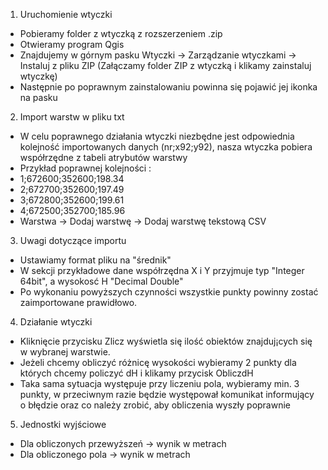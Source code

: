 1. Uruchomienie wtyczki
- Pobieramy folder z wtyczką z rozszerzeniem .zip
- Otwieramy program Qgis
- Znajdujemy w górnym pasku Wtyczki -> Zarządzanie wtyczkami -> Instaluj z pliku ZIP (Załączamy folder ZIP z wtyczką i klikamy zainstaluj wtyczkę)
- Następnie po poprawnym zainstalowaniu powinna się pojawić jej ikonka na pasku
2. Import warstw w pliku txt
- W celu poprawnego działania wtyczki niezbędne jest odpowiednia kolejność importowanych danych (nr;x92;y92), nasza wtyczka pobiera współrzędne z tabeli atrybutów warstwy
- Przykład poprawnej kolejności :
- 1;672600;352600;198.34	
- 2;672700;352600;197.49	
- 3;672800;352600;199.61	
- 4;672500;352700;185.96
- Warstwa -> Dodaj warstwę -> Dodaj warstwę tekstową CSV
3. Uwagi dotyczące importu
- Ustawiamy format pliku na "średnik"
- W sekcji przykładowe dane współrzędna X i Y przyjmuje  typ "Integer 64bit", a wysokosć H "Decimal Double"
- Po wykonaniu powyższych czynności wszystkie punkty powinny zostać zaimportowane prawidłowo.
4. Działanie wtyczki
- Kliknięcie przycisku Zlicz wyświetla się ilość obiektów znajduj¡cych się w wybranej warstwie.
-  Jeżeli chcemy obliczyć różnicę wysokości wybieramy 2 punkty dla których chcemy policzyć dH i klikamy przycisk ObliczdH
-  Taka sama sytuacja występuje przy liczeniu pola, wybieramy min. 3 punkty, w przeciwnym razie będzie występował komunikat informujący o błędzie oraz co należy zrobić, aby obliczenia wyszły poprawnie
5. Jednostki wyjściowe
- Dla obliczonych przewyższeń -> wynik w metrach
- Dla obliczonego pola -> wynik w metrach

